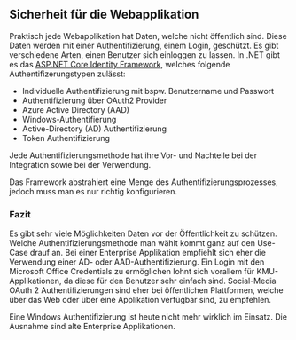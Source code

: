 ## Sicherheit für die Webapplikation
Praktisch jede Webapplikation hat Daten, welche nicht öffentlich sind. Diese Daten werden mit einer Authentifizierung, einem Login, geschützt. Es gibt verschiedene Arten, einen Benutzer sich einloggen zu lassen. In .NET gibt es das [ASP.NET Core Identity Framework](https://docs.microsoft.com/en-us/aspnet/core/security/authentication/identity?view=aspnetcore-2.1&tabs=visual-studio), welches folgende Authentifizerungstypen zulässt:


  * Individuelle Authentifizierung mit bspw. Benutzername und Passwort
  * Authentifizierung über OAuth2 Provider
  * Azure Active Directory (AAD)
  * Windows-Authentifierung
  * Active-Directory (AD) Authentifizierung
  * Token Authentifizierung

Jede Authentifizierungsmethode hat ihre Vor- und Nachteile bei der Integration sowie bei der Verwendung.


Das Framework abstrahiert eine Menge des Authentifizierungsprozesses, jedoch muss man es nur richtig konfigurieren.





### Fazit
Es gibt sehr viele Möglichkeiten Daten vor der Öffentlichkeit zu schützen. Welche Authentifizierungsmethode man wählt kommt ganz auf den Use-Case drauf an. Bei einer Enterprise Applikation empfiehlt sich eher die Verwendung einer AD- oder AAD-Authentifizierung. Ein Login mit den Microsoft Office Credentials zu ermöglichen lohnt sich vorallem für KMU-Applikationen, da diese für den Benutzer sehr einfach sind. Social-Media OAuth 2 Authentifizierungen sind eher bei öffentlichen Plattformen, welche über das Web oder über eine Applikation verfügbar sind, zu empfehlen.


Eine Windows Authentifizierung ist heute nicht mehr wirklich im Einsatz. Die Ausnahme sind alte Enterprise Applikationen.